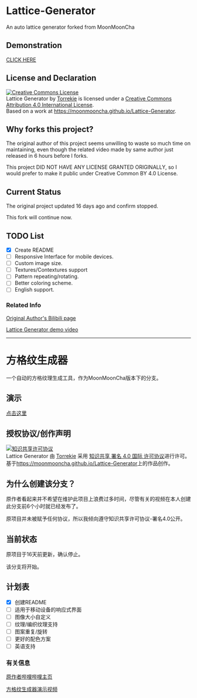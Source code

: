 # Lattice-Generator
An auto lattice generator forked from MoonMoonCha
## Demonstration
[CLICK HERE](https://torrekie.github.io/Lattice-Generator)
## License and Declaration
<a rel="license" href="http://creativecommons.org/licenses/by/4.0/"><img alt="Creative Commons License" style="border-width:0" src="https://i.creativecommons.org/l/by/4.0/88x31.png" /></a><br /><span xmlns:dct="http://purl.org/dc/terms/" property="dct:title">Lattice Generator</span> by <a xmlns:cc="http://creativecommons.org/ns#" href="https://github.com/Torrekie/Lattice-Generator" property="cc:attributionName" rel="cc:attributionURL">Torrekie</a> is licensed under a <a rel="license" href="http://creativecommons.org/licenses/by/4.0/">Creative Commons Attribution 4.0 International License</a>.<br />Based on a work at <a xmlns:dct="http://purl.org/dc/terms/" href="https://moonmooncha.github.io/Lattice-Generator" rel="dct:source">https://moonmooncha.github.io/Lattice-Generator</a>.
## Why forks this project?

The original author of this project seems unwilling to waste so much time on maintaining, even though the related video made by same author just released in 6 hours before I forks.

This project DID NOT HAVE ANY LICENSE GRANTED ORIGINALLY, so I would prefer to make it public under Creative Common BY 4.0 License.

## Current Status

The original project updated 16 days ago and confirm stopped.

This fork will continue now.

## TODO List
- [x] Create README
- [ ] Responsive Interface for mobile devices.
- [ ] Custom image size.
- [ ] Textures/Contextures support
- [ ] Pattern repeating/rotating.
- [ ] Better coloring scheme.
- [ ] English support.

### Related Info

[Original Author's Bilibili page](https://space.bilibili.com/421178217)

[Lattice Generator demo video](https://www.bilibili.com/video/BV1K5411775P)

***

# 方格纹生成器
一个自动的方格纹理生成工具，作为MoonMoonCha版本下的分支。
## 演示
[点击这里](https://torrekie.github.io/Lattice-Generator)
## 授权协议/创作声明
<a rel="license" href="http://creativecommons.org/licenses/by/4.0/"><img alt="知识共享许可协议" style="border-width:0" src="https://i.creativecommons.org/l/by/4.0/88x31.png" /></a><br /><span xmlns:dct="http://purl.org/dc/terms/" property="dct:title">Lattice Generator</span> 由 <a xmlns:cc="http://creativecommons.org/ns#" href="https://github.com/Torrekie/Lattice-Generator" property="cc:attributionName" rel="cc:attributionURL">Torrekie</a> 采用 <a rel="license" href="http://creativecommons.org/licenses/by/4.0/">知识共享 署名 4.0 国际 许可协议</a>进行许可。<br />基于<a xmlns:dct="http://purl.org/dc/terms/" href="https://moonmooncha.github.io/Lattice-Generator" rel="dct:source">https://moonmooncha.github.io/Lattice-Generator</a>上的作品创作。
## 为什么创建该分支？
原作者看起来并不希望在维护此项目上浪费过多时间，尽管有关的视频在本人创建此分支前6个小时就已经发布了。

原项目并未被赋予任何协议，所以我倾向遵守知识共享许可协议-署名4.0公开。

## 当前状态

原项目于16天前更新，确认停止。

该分支将开始。

## 计划表
- [x] 创建README
- [ ] 适用于移动设备的响应式界面
- [ ] 图像大小自定义
- [ ] 纹理/编织纹理支持
- [ ] 图案重复/旋转
- [ ] 更好的配色方案
- [ ] 英语支持

### 有关信息

[原作者哔哩哔哩主页](https://space.bilibili.com/421178217)

[方格纹生成器演示视频](https://www.bilibili.com/video/BV1K5411775P)
